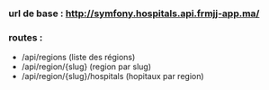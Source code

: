 ### url de base : http://symfony.hospitals.api.frmjj-app.ma/

### routes : 
- /api/regions (liste des régions)
- /api/region/{slug} (region par slug)
- /api/region/{slug}/hospitals (hopitaux par region)

